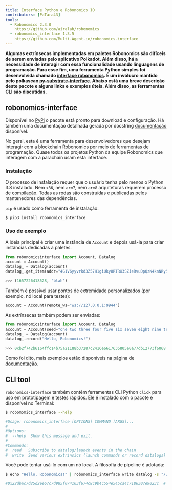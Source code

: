 ```yaml
---
title: Interface Python e Robonomics IO
contributors: [PaTara43]
tools:   
  - Robonomics 2.3.0
    https://github.com/airalab/robonomics
  - robonomics_interface 1.3.5
    https://github.com/Multi-Agent-io/robonomics-interface
---
```


**Algumas extrínsecas implementadas em paletes Robonomics são difíceis de serem enviadas pelo aplicativo Polkadot. Além disso, 
há a necessidade de interagir com essa funcionalidade usando linguagens de programação. Para esse fim, uma ferramenta Python simples foi desenvolvida
chamado [interface robonomics](https://github.com/Multi-Agent-io/robonomics-interface). É um invólucro mantido pelo polkascan
[py-substrate-interface](https://github.com/polkascan/py-substrate-interface). Abaixo está uma breve descrição deste pacote
e alguns links e exemplos úteis. Além disso, as ferramentas CLI são discutidas.**

## robonomics-interface

Disponível no [PyPi](https://pypi.org/project/robonomics-interface/) o pacote está pronto para download e configuração.
Há também uma documentação detalhada gerada por docstring [documentação](https://multi-agent-io.github.io/robonomics-interface/) disponível.

No geral, esta é uma ferramenta para desenvolvedores que desejam interagir com a blockchain Robonomics por meio de ferramentas de programação. Quase 
todos os projetos Python da equipe Robonomics que interagem com a parachain usam esta interface.

### Instalação

O processo de instalação requer que o usuário tenha pelo menos o Python 3.8 instalado. Nem `x86`, nem `arm7`, nem `arm8`
arquiteturas requerem processo de compilação. Todas as rodas são construídas e publicadas pelos mantenedores das dependências.

`pip` é usado como ferramenta de instalação:

```bash
$ pip3 install robonomics_interface
```

### Uso de exemplo

A ideia principal é criar uma instância de `Account` e depois usá-la para criar instâncias dedicadas a paletes.


```python
from robonomicsinterface import Account, Datalog
account = Account()
datalog_ = Datalog(account)
datalog_.get_item(addr="4G1V6yyvrkd3Z57H1giUky8RTRX3SZieRvuDpQzK4knNRy5R",index=2)

>>> (1657226418528, 'blah')
```

<robo-wiki-note type="note" title="Local node">

  Também é possível usar pontos de extremidade personalizados (por exemplo, nó local para testes):

  ```python
  account = Account(remote_ws="ws://127.0.0.1:9944")
  ```

</robo-wiki-note>

As extrínsecas também podem ser enviadas:

```python
from robonomicsinterface import Account, Datalog
account = Account(seed="one two three four five six seven eight nine ten eleven twelve")
datalog_ = Datalog(account)
datalog_.record("Hello, Robonomics!")

>>> 0xb2f742b6164ffc14b75a21188b37287c2416e6617635805e0a77db12773f6068  # this is an extrinsic hash
```

<robo-wiki-note type="note" title="Docs">

  Como foi dito, mais exemplos estão disponíveis na página de [documentação](https://multi-agent-io.github.io/robonomics-interface/).

</robo-wiki-note>

## CLI tool

`robonomics-interface` também contém ferramentas CLI Python `click` para uso em prototipagem e testes rápidos. Ele é instalado
com o pacote e disponível no Terminal:

```bash
$ robomomics_interface --help

#Usage: robonomics_interface [OPTIONS] COMMAND [ARGS]...
#
#Options:
#  --help  Show this message and exit.
#
#Commands:
#  read   Subscribe to datalog/launch events in the chain
#  write  Send various extrinsics (launch commands or record datalogs)
```

Você pode tentar usá-lo com um nó local. A filosofia de pipeline é adotada:

```bash
$ echo "Hello, Robonomics!" | robonomics_interface write datalog -s "//Alice" --remote_ws "ws://127.0.0.1:9944"

#0x22dbac7d25d2ee67c7d985f074163f674c8c9b4c554e545ca4c7186307e9023c  # this is an extrinsic hash
```